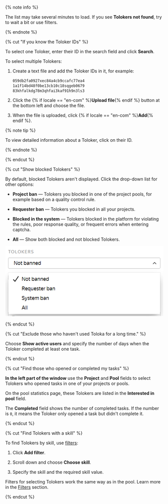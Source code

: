 {% note info %}

The list may take several minutes to load. If you see **Tolokers not found**, try to wait a bit or use filters.

{% endnote %}

{% cut "If you know the Toloker IDs" %}

To select one Toloker, enter their ID in the search field and click **Search**.

To select multiple Tolokers:

1. Create a text file and add the Toloker IDs in it, for example:

    ```plaintext
    059db2fa0927xec84a4cb9ccafc77ea4
    1a1f14bd48f0be13cb10c18sqgeb0679
    83khfalkdg78m3qhfai3kaf91h9n3ls3
    ```

1. Click the {% if locale == "en-com" %}**Upload file**{% endif %} button at the bottom left and choose the file.

1. When the file is uploaded, click {% if locale == "en-com" %}**Add**{% endif %}.

{% note tip %}

To view detailed information about a Toloker, click on their ID.

{% endnote %}

{% endcut %}

{% cut "Show blocked Tolokers" %}

By default, blocked Tolokers aren't displayed. Click the drop-down list for other options:

- **Project ban** — Tolokers you blocked in one of the project pools, for example based on a quality control rule.

- **Requester ban** — Tolokers you blocked in all your projects.

- **Blocked in the system** — Tolokers blocked in the platform for violating the rules, poor response quality, or frequent errors when entering captcha.

- **All** — Show both blocked and not blocked Tolokers.

![](../_images/other/users-ban-filter.png)

{% endcut %}

{% cut "Exclude those who haven't used Toloka for a long time." %}

Choose **Show active users** and specify the number of days when the Toloker completed at least one task.

{% endcut %}

{% cut "Find those who opened or completed my tasks" %}

**In the left part of the window** use the **Project** and **Pool** fields to select Tolokers who opened tasks in one of your projects or pools.

On the pool statistics page, these Tolokers are listed in the **Interested in pool** field.

The **Completed** field shows the number of completed tasks. If the number is `0`, it means the Toloker only opened a task but didn't complete it.

{% endcut %}

{% cut "Find Tolokers with a skill" %}

To find Tolokers by skill, use [filters](../../glossary.md#filters):

1. Click **Add filter**.

1. Scroll down and choose **Choose skill**.

1. Specify the skill and the required skill value.

Filters for selecting Tolokers work the same way as in the pool. Learn more in the [Filters](../concepts/filters.md) section.

{% endcut %}
